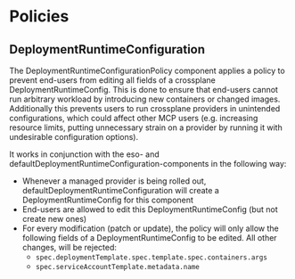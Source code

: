 # Policies

## DeploymentRuntimeConfiguration

The DeploymentRuntimeConfigurationPolicy component applies a policy to prevent end-users from editing all fields of a crossplane DeploymentRuntimeConfig. This is done to ensure that end-users cannot run arbitrary workload by introducing new containers or changed images. Additionally this prevents users to run crossplane providers in unintended configurations, which could affect other MCP users (e.g. increasing resource limits, putting unnecessary strain on a provider by running it with undesirable configuration options).

It works in conjunction with the eso- and defaultDeploymentRuntimeConfiguration-components in the following way:

* Whenever a managed provider is being rolled out, defaultDeploymentRuntimeConfiguration will create a DeploymentRuntimeConfig for this component
* End-users are allowed to edit this DeploymentRuntimeConfig (but not create new ones)
* For every modification (patch or update), the policy will only allow the following fields of a DeploymentRuntimeConfig to be edited. All other changes, will be rejected:
  * `spec.deploymentTemplate.spec.template.spec.containers.args`
  * `spec.serviceAccountTemplate.metadata.name`
